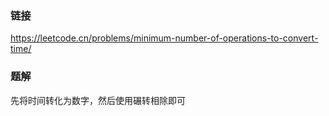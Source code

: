 ### 链接
https://leetcode.cn/problems/minimum-number-of-operations-to-convert-time/

### 题解
先将时间转化为数字，然后使用碾转相除即可
